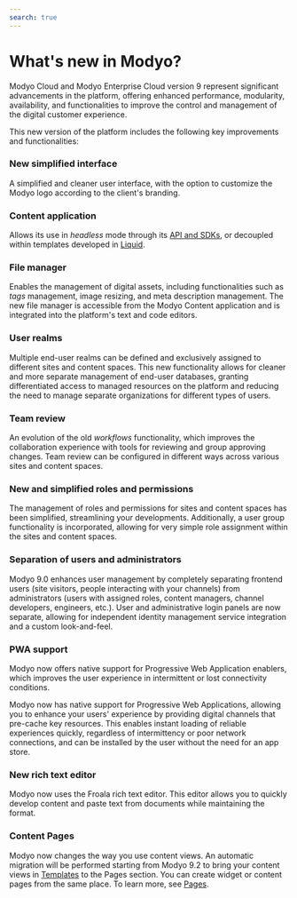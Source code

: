 ```yaml
---
search: true
---
```


# What's new in Modyo?

Modyo Cloud and Modyo Enterprise Cloud version 9 represent significant advancements in the platform, offering enhanced performance, modularity, availability, and functionalities to improve the control and management of the digital customer experience.

This new version of the platform includes the following key improvements and functionalities:

### New simplified interface

A simplified and cleaner user interface, with the option to customize the Modyo logo according to the client's branding.

### Content application

Allows its use in _headless_ mode through its [API and SDKs](/en/platform/content/public-api-reference.html), or decoupled within templates developed in [Liquid](/en/platform/channels/liquid-markup.html).

### File manager

Enables the management of digital assets, including functionalities such as _tags_ management, image resizing, and meta description management. The new file manager is accessible from the Modyo Content application and is integrated into the platform's text and code editors.

### User realms

Multiple end-user realms can be defined and exclusively assigned to different sites and content spaces. This new functionality allows for cleaner and more separate management of end-user databases, granting differentiated access to managed resources on the platform and reducing the need to manage separate organizations for different types of users.

### Team review

An evolution of the old _workflows_ functionality, which improves the collaboration experience with tools for reviewing and group approving changes. Team review can be configured in different ways across various sites and content spaces.

### New and simplified roles and permissions

The management of roles and permissions for sites and content spaces has been simplified, streamlining your developments. Additionally, a user group functionality is incorporated, allowing for very simple role assignment within the sites and content spaces.

### Separation of users and administrators

Modyo 9.0 enhances user management by completely separating frontend users (site visitors, people interacting with your channels) from administrators (users with assigned roles, content managers, channel developers, engineers, etc.). User and administrative login panels are now separate, allowing for independent identity management service integration and a custom look-and-feel.

### PWA support

Modyo now offers native support for Progressive Web Application enablers, which improves the user experience in intermittent or lost connectivity conditions.

Modyo now has native support for Progressive Web Applications, allowing you to enhance your users' experience by providing digital channels that pre-cache key resources. This enables instant loading of reliable experiences quickly, regardless of intermittency or poor network connections, and can be installed by the user without the need for an app store.

### New rich text editor

Modyo now uses the Froala rich text editor. This editor allows you to quickly develop content and paste text from documents while maintaining the format.

### Content Pages

Modyo now changes the way you use content views. An automatic migration will be performed starting from Modyo 9.2 to bring your content views in [Templates](/en/platform/channels/templates.html) to the Pages section. You can create widget or content pages from the same place. To learn more, see [Pages](/en/platform/channels/pages.html).